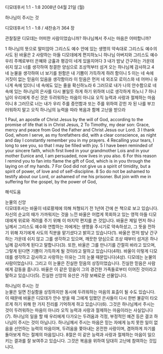 디모데후서 1:1 - 1:8 
2008년 04월 21일 (월)

하나님이 주시는 것



디모데후서 1:1 - 1:8 / 새찬송가 364 장


관찰질문
디모데는 어떠한 사람이었습니까?
하나님께서 주시는 마음은 어떠합니까? 

1 하나님의 뜻으로 말미암아 그리스도 예수 안에 있는 생명의 약속대로 그리스도 예수의 사도 된 바울은 2 사랑하는 아들 디모데에게 편지하노니 하나님 아버지와 그리스도 예수 우리 주께로부터 은혜와 긍휼과 평강이 네게 있을지어다 3 내가 밤낮 간구하는 가운데 쉬지 않고 너를 생각하여 청결한 양심으로 조상적부터 섬겨 오는 하나님께 감사하고 4 네 눈물을 생각하여 너 보기를 원함은 내 기쁨이 가득하게 하려 함이니 5 이는 네 속에 거짓이 없는 믿음이 있음을 생각함이라 이 믿음은 먼저 네 외조모 로이스와 네 어머니 유니게 속에 있더니 네 속에도 있는 줄을 확신하노라 6 그러므로 내가 나의 안수함으로 네 속에 있는 하나님의 은사를 다시 불일듯 하게 하기 위하여 너로 생각하게 하노니 7 하나님이 우리에게 주신 것은 두려워하는 마음이 아니요 오직 능력과 사랑과 절제하는 마음이니 8 그러므로 너는 내가 우리 주를 증언함과 또는 주를 위하여 갇힌 자 된 나를 부끄러워하지 말고 오직 하나님의 능력을 따라 복음과 함께 고난을 받으라  

1 Paul, an apostle of Christ Jesus by the will of God, according to the promise of life that is in Christ Jesus, 2 To Timothy, my dear son: Grace, mercy and peace from God the Father and Christ Jesus our Lord. 3 I thank God, whom I serve, as my forefathers did, with a clear conscience, as night and day I constantly remember you in my prayers. 4 Recalling your tears, I long to see you, so that I may be filled with joy. 5 I have been reminded of your sincere faith, which first lived in your grandmother Lois and in your mother Eunice and, I am persuaded, now lives in you also. 
6 For this reason I remind you to fan into flame the gift of God, which is in you through the laying on of my hands. 7 For God did not give us a spirit of timidity, but a spirit of power, of love and of self-discipline. 8 So do not be ashamed to testify about our Lord, or ashamed of me his prisoner. But join with me in suffering for the gospel, by the power of God,

해석도움





눈물의 신앙  
디모데후서는 바울이 네로황제에 의해 처형되기 전 1년여 간에 쓴 책으로 보고 있습니다. 자신의 순교의 때가 가까워지는 것을 느낀 바울은 어렵게 목회하고 있는 영적 아들 디모데에게 위로와 격려를 주기 위해 이 마지막 편지를 쓴 것입니다. 바울은 제일 먼저 하나님께서 그리스도 예수와 연합하는 자에게는 생명을 주시기로 약속하셨고, 그 뜻을 전하기 위해 자기에게 사도의 직분을 맡기셨다고 밝히고 있습니다(1). 바울은 먼저 밤낮 간구하는 가운데 쉬지 않고 그를 생각하고 있으며, 깨끗한 양심으로 조상 때부터 섬겨온 하나님께 감사하게 된다고 말합니다(3). 또한, 바울은 그를 만나기를 간절히 바라고 있으며, 그렇게 된다면 기쁨이 가득하게 될 것이라고 말하고 있습니다(4하). 바울이 이렇게 디모데를 생각하고 감사하고 사랑하는 이유는 그의 눈물 때문입니다(4상). 디모데는 눈물의 사람이었습니다. 그리고 이 눈물은 진실한 믿음의 상징이었습니다. 진실한 믿음은 사람에게 감동을 줍니다. 바울은 이 같은 믿음이 그의 경건한 가족들로부터 이어진 것이라고 말하고 있습니다(5). 진실한 신앙의 유산은 가장 보배로운 선물입니다.    

하나님이 주시는 것  
눈물은 일면 진실함을 상징하지만 동시에 두려워하는 마음의 표출이 될 수도 있습니다. 이 때문에 바울은 디모데가 안수 받을 때 그에게 임했던 은사들이 다시 한번 불같이 타오르게 하기 위해 한 가지 진리를 기억하게 하고 있습니다(6). 그것은 하나님께서 주시는 것이 두려워하는 마음이 아니라 오직 능력과 사랑과 절제하는 마음이라는 사실입니다(7). 하나님의 일을 할 때 우리에게 다가오는 두려움과 걱정, 부정적인 예견 등은 결코 하나님이 주시는 것이 아닙니다. 하나님께서 주시는 마음은 믿는 자에게 능치 못한 일이 없음을 선언하는 능력의 마음이며, 두려움을 쫓아내는 온전한 사랑이며, 겸허하게 자기를 돌아보게 하는 절제의 마음입니다. 8절은 이 같은 능력과 사랑과 절제하는 마음이 일으키는 결과를 잘 보여주고 있습니다. 그것은 복음을 위하여 담대히 고난에 참여하는 것입니다.
